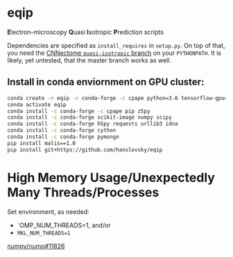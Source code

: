 # eqip
**E**lectron-microscopy **Q**uasi **I**sotropic **P**rediction scripts

Dependencies are specified as `install_requires` in `setup.py`. On top of that, you need the [CNNectome `quasi-isotropic` branch](https://github.com/hanslovsky/CNNectome/tree/quasi-isotropic) on your `PYTHONPATH`. It is likely, yet untested, that the master branch works as well.


## Install in conda enviornment on GPU cluster:
```sh
conda create -n eqip -c conda-forge -c cpape python=3.6 tensorflow-gpu=1.3
conda activate eqip
conda install -c conda-forge -c cpape pip z5py
conda install -c conda-forge scikit-image numpy scipy
conda install -c conda-forge h5py requests urllib3 idna
conda install -c conda-forge cython
conda install -c conda-forge pymongo
pip install malis==1.0
pip install git+https://github.com/hanslovsky/eqip
```

# High Memory Usage/Unexpectedly Many Threads/Processes

Set environment, as needed:
 - `OMP_NUM_THREADS=1, and/or
 - `MKL_NUM_THREADS=1`
 
 [numpy/nump#11826](https://github.com/numpy/numpy/issues/11826)
 
